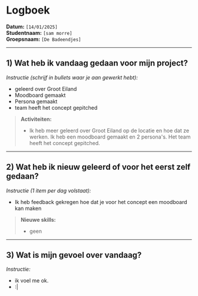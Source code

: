# Logboek

**Datum:** `[14/01/2025]`  
**Studentnaam:** `[sam morre]`  
**Groepsnaam:** `[De Badeendjes]`

---

## 1) Wat heb ik vandaag gedaan voor mijn project?

*Instructie (schrijf in bullets waar je aan gewerkt hebt):*  
- geleerd over Groot Eiland
- Moodboard gemaakt
- Persona gemaakt
- team heeft het concept gepitched


> **Activiteiten:**  
> - Ik heb meer geleerd over Groot Eiland op de locatie en hoe dat ze werken. Ik heb een moodboard gemaakt en 2 persona's. Het team heeft het concept gepitched.

---
## 2) Wat heb ik nieuw geleerd of voor het eerst zelf gedaan?

*Instructie (1 item per dag volstaat):*  
- Ik heb feedback gekregen hoe dat je voor het concept een moodboard kan maken


> **Nieuwe skills:**  
> - geen

---

## 3) Wat is mijn gevoel over vandaag?

*Instructie:*  
- ik voel me ok.
- :|
